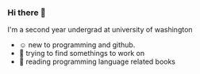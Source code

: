 ### Hi there 👋

<!--
**suikac/suikac** is a ✨ _special_ ✨ repository because its `README.md` (this file) appears on your GitHub profile.

Here are some ideas to get you started:

- 🔭 I’m currently working on ...
- 🌱 I’m currently learning ...
- 👯 I’m looking to collaborate on ...
- 🤔 I’m looking for help with ...
- 💬 Ask me about ...
- 📫 How to reach me: ...
- 😄 Pronouns: ...
- ⚡ Fun fact: ...
-->
I'm a second year undergrad at university of washington
* ☺️ new to programming and github. 
* 🤔 trying to find somethings to work on 
* 📖 reading programming language related books
